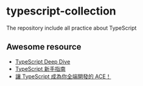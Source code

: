 # typescript-collection
The repository include all practice about TypeScript

## Awesome resource
- [TypeScript Deep Dive](https://basarat.gitbook.io/typescript/)
- [TypeScript 新手指南](https://willh.gitbook.io/typescript-tutorial/)
- [讓 TypeScript 成為你全端開發的 ACE！](https://ithelp.ithome.com.tw/users/20120614/ironman/2685)